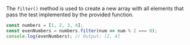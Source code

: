 The `filter()` method is used to create a new array with all elements that pass the test implemented by the provided function.

```js
const numbers = [1, 2, 3, 4];
const evenNumbers = numbers.filter(num => num % 2 === 0);
console.log(evenNumbers); // Output: [2, 4]
```
